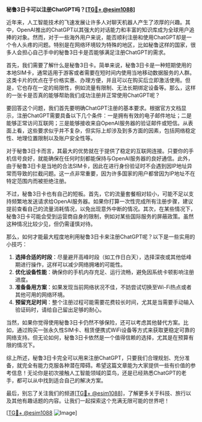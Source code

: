 **秘鲁3日卡可以注册ChatGPT吗？[[TG💪+ @esim1088](https://t.me/s/esim1088)]**

近年来，人工智能技术的飞速发展让许多人对聊天机器人产生了浓厚的兴趣。其中，OpenAI推出的ChatGPT以其强大的对话能力和丰富的知识库成为全球用户追捧的对象。然而，对于一些海外用户来说，能否顺利注册和使用ChatGPT却是一个令人头疼的问题。特别是在网络环境较为特殊的地区，比如秘鲁这样的国家，很多人会担心自己手中的秘鲁3日卡是否能够满足注册ChatGPT的需求。

首先，我们需要了解什么是秘鲁3日卡。简单来说，秘鲁3日卡是一种短期使用的本地SIM卡，通常适用于游客或者需要在短时间内使用当地移动数据服务的人群。这类卡片的优点在于价格实惠、办理方便，并且可以在购买后立即激活使用。但是，它也存在一定的局限性，例如流量有限制、无法长期绑定设备等。那么，这样的一张卡是否真的能够帮助我们成功注册并正常使用ChatGPT呢？

要回答这个问题，我们首先要明确ChatGPT注册的基本要求。根据官方文档显示，注册ChatGPT需要具备以下几个条件：一是拥有有效的电子邮件地址；二是能够正常访问互联网；三是能够接收来自OpenAI服务器的验证邮件或短信。从表面上看，这些要求似乎并不复杂，但实际上却涉及到多方面的因素，包括网络稳定性、地理位置限制以及账户安全性等。

对于秘鲁3日卡而言，其最大的优势就在于提供了稳定的互联网连接。只要你的手机信号良好，就能确保在任何时刻都能保持与OpenAI服务器的良好通信。此外，由于秘鲁3日卡是当地的合法SIM卡，因此在进行身份验证时不会遇到因IP地址异常而导致的拦截问题。这一点非常重要，因为许多国家的用户都曾因为IP地址不在特定范围内而被拒绝注册。

不过，秘鲁3日卡也有自己的短板。首先，它的流量套餐相对较小，可能不足以支持频繁地发送请求给OpenAI服务器。如果你打算一次性完成所有注册步骤，建议提前查看自己的流量消耗情况，以免出现意外中断的情况。其次，在某些情况下，秘鲁3日卡可能会受到运营商自身的限制，例如对某些国际服务的屏蔽政策。虽然这种情况比较少见，但仍需谨慎对待。

那么，如何才能最大程度地利用秘鲁3日卡来注册ChatGPT呢？以下是一些实用的小技巧：

1. **选择合适的时段**：尽量避开高峰时段（如工作日白天），选择深夜或其他低峰期进行操作，这样可以减少网络拥堵的可能性。
2. **优化设备性能**：确保你的手机内存充足、运行流畅，避免因系统卡顿影响注册进度。
3. **准备备用方案**：如果发现当前网络状况不佳，不妨尝试切换至Wi-Fi热点或者其他可用的网络环境。
4. **预留充足时间**：整个注册过程可能需要花费较长时间，尤其是当需要手动输入验证码时，请给自己留出足够的耐心。

当然，如果你觉得使用秘鲁3日卡仍然不够保险，还可以考虑其他替代方案。比如，通过购买一张永久性SIM卡、租赁便携式WiFi设备等方式来获取更稳定可靠的网络支持。但无论如何，秘鲁3日卡依然是一个值得信赖的选择，尤其是在预算有限的情况下。

综上所述，秘鲁3日卡完全可以用来注册ChatGPT，只要我们合理规划、充分准备，就完全有能力克服各种潜在障碍。希望这篇文章能为大家提供一些有价值的参考信息！无论你是初次接触人工智能领域的菜鸟，还是已经熟悉ChatGPT的老手，都可以从中找到适合自己的解决方案。

最后，别忘了关注我们的频道[[TG💪+ @esim1088](https://t.me/s/esim1088)]，了解更多关于科技、旅行以及其他有趣话题的内容。让我们一起探索这个充满无限可能的世界吧！

[[TG💪+ @esim1088](https://t.me/s/esim1088) ![Image](https://i.postimg.cc/4NQfJmqS/Snipaste-2025-05-13-00-14-12.png)]